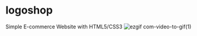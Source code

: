 # logoshop
Simple E-commerce Website with HTML5/CSS3
![ezgif com-video-to-gif(1)](https://user-images.githubusercontent.com/23188047/101285515-45ef8000-37ee-11eb-9cd9-f211d534becc.gif)
